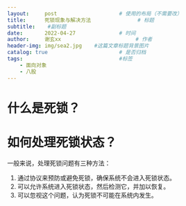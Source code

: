 ```yaml
---
layout:     post   				    # 使用的布局（不需要改）
title:      死锁现象与解决方法				# 标题 
subtitle:    #副标题
date:       2022-04-27 				# 时间
author:     谢玄xx 						# 作者
header-img: img/sea2.jpg 	#这篇文章标题背景图片
catalog: true 						# 是否归档
tags:								#标签
    - 面向对象
    - 八股
---
```


# 什么是死锁？

# 如何处理死锁状态？

一般来说，处理死锁问题有三种方法：
1. 通过协议来预防或避免死锁，确保系统不会进入死锁状态。
2. 可以允许系统进入死锁状态，然后检测它，并加以恢复。
3. 可以忽视这个问题，认为死锁不可能在系统内发生。

